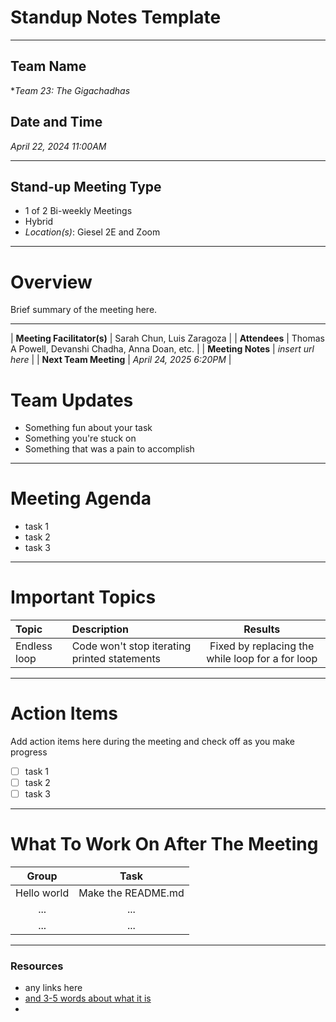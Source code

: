 # Standup Notes Template
<hr> 

## Team Name
**Team 23: The Gigachadhas*

## Date and Time
*April 22, 2024 11:00AM*
<hr>

## Stand-up Meeting Type
- 1 of 2 Bi-weekly Meetings
- Hybrid
- *Location(s)*: Giesel 2E and Zoom
<hr>

# Overview
Brief summary of the meeting here. 

---

| **Meeting Facilitator(s)** | Sarah Chun, Luis Zaragoza |
| **Attendees** | Thomas A Powell, Devanshi Chadha, Anna Doan, etc. |
| **Meeting Notes** | *insert url here* |
| **Next Team Meeting** | *April 24, 2025 6:20PM* |

# Team Updates
- Something fun about your task
- Something you're stuck on
- Something that was a pain to accomplish

---

# Meeting Agenda 
- task 1
- task 2
- task 3

---

# Important Topics 
|**Topic**| **Description** | **Results** |
| :------ | :-------------- | :---------: |
| Endless loop | Code won't stop iterating printed statements | Fixed by replacing the while loop for a for loop |

---

# Action Items 
Add action items here during the meeting and check off as you make progress
- [ ] task 1
- [ ] task 2
- [ ] task 3
---

# What To Work On After The Meeting
| **Group** | **Task** |
| :---------: | :--------: |
| Hello world | Make the README.md |
|     ...    |    ...     |
|    ...     |    ...     |


<hr>

### Resources
- any links here 
- [and 3-5 words about what it is](https://google.com/)
- 


